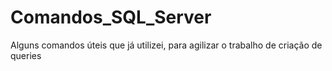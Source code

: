 # Comandos_SQL_Server
Alguns comandos úteis que já utilizei, para agilizar o trabalho de criação de queries

